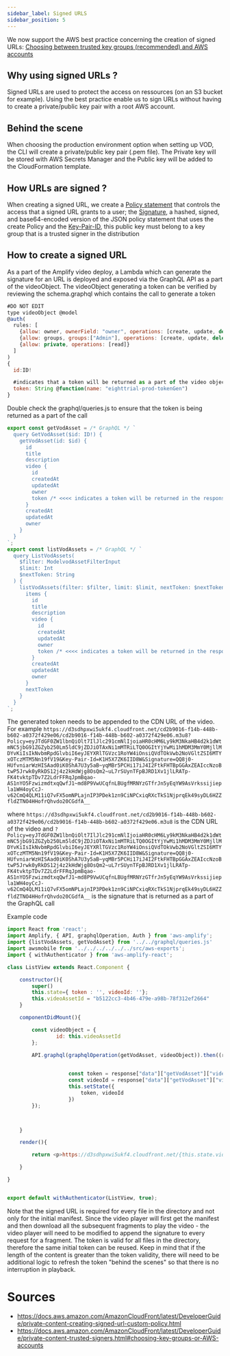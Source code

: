 ```yaml
---
sidebar_label: Signed URLS
sidebar_position: 5
---
```


We now support the AWS best practice concerning the creation of signed URLs:
[Choosing between trusted key groups (recommended) and AWS accounts](https://docs.aws.amazon.com/AmazonCloudFront/latest/DeveloperGuide/private-content-trusted-signers.html#choosing-key-groups-or-AWS-accounts)

## Why using signed URLs ?

Signed URLs are used to protect the access on ressources (on an S3 bucket for example). Using the best practice enable us to sign URLs without having to create a private/public key pair with a root AWS account.

## Behind the scene

When choosing the production environment option when setting up VOD, the CLI will create a private/public key pair (.pem file). The Private key will be stored with AWS Secrets Manager and the Public key will be added to the CloudFormation template.


## How URLs are signed ?

When creating a signed URL, we create a [Policy statement](https://docs.aws.amazon.com/AmazonCloudFront/latest/DeveloperGuide/private-content-creating-signed-url-custom-policy.html#private-content-custom-policy-statement) that controls the access that a signed URL grants to a user; the [Signature](https://docs.aws.amazon.com/AmazonCloudFront/latest/DeveloperGuide/private-content-creating-signed-url-custom-policy.html#private-content-custom-policy-creating-signature), a hashed, signed, and base64-encoded version of the JSON policy statement that uses the create Policy and the [Key-Pair-ID](https://docs.aws.amazon.com/AmazonCloudFront/latest/DeveloperGuide/private-content-trusted-signers.html), this public key must belong to a key group that is a trusted signer in the distribution


## How to create a signed URL 

As a part of the Amplify video deploy, a Lambda which can generate the signature for an URL is deployed and exposed via the GraphQL API as a part of the videoObject. The videoObject generating a token can be verified by reviewing the schema.graphql which contains the call to generate a token 

```javascript
#DO NOT EDIT
type videoObject @model
@auth(
  rules: [
    {allow: owner, ownerField: "owner", operations: [create, update, delete, read] },
    {allow: groups, groups:["Admin"], operations: [create, update, delete, read]},
    {allow: private, operations: [read]}
  ]
)
{
  id:ID!

  #indicates that a token will be returned as a part of the video object
  token: String @function(name: "eighttrial-prod-tokenGen")
}

```

Double check the graphql/queries.js to ensure that the token is being returned as a part of the call 

```javascript
export const getVodAsset = /* GraphQL */ `
  query GetVodAsset($id: ID!) {
    getVodAsset(id: $id) {
      id
      title
      description
      video {
        id
        createdAt
        updatedAt
        owner
        token /* <<<< indicates a token will be returned in the response >>>>*/
      }
      createdAt
      updatedAt
      owner
    }
  }
`;
export const listVodAssets = /* GraphQL */ `
  query ListVodAssets(
    $filter: ModelvodAssetFilterInput
    $limit: Int
    $nextToken: String
  ) {
    listVodAssets(filter: $filter, limit: $limit, nextToken: $nextToken) {
      items {
        id
        title
        description
        video {
          id
          createdAt
          updatedAt
          owner
          token /* <<<< indicates a token will be returned in the response >>>>*/
        }
        createdAt
        updatedAt
        owner
      }
      nextToken
    }
  }
`;

```

The generated token needs to be appended to the CDN URL of the video. For example `https://d3sdhpxwi5ukf4.cloudfront.net/cd2b9016-f14b-448b-b602-a0372f429e06/cd2b9016-f14b-448b-b602-a0372f429e06.m3u8?Policy=eyJTdGF0ZW1lbnQiOlt7IlJlc291cmNlIjoiaHR0cHM6Ly9kM3NkaHB4d2k1dWtmNC5jbG91ZGZyb250Lm5ldC9jZDJiOTAxNi1mMTRiLTQ0OGItYjYwMi1hMDM3MmY0MjllMDYvKiIsIkNvbmRpdGlvbiI6eyJEYXRlTGVzc1RoYW4iOnsiQVdTOkVwb2NoVGltZSI6MTYxOTczMTM5Nn19fV19&Key-Pair-Id=K1H5X7ZK6IID8W&Signature=QQ8j0-HUfvniarWzHISAad0iK0ShA7U3y5aB~yqMBr5PCHi17iJ4I2FtkFHTBpGGAxZEAIccNzoBtwP5Jrwk0yRkDS12j4z2kHdWjg8OsQm2~uL7rSUynTFpBJRD1Xv1jlLRATp-FK4tvktpTDv7Z2LdrFFRqJpmBqao-AS1nYO5FzwizmdtxqQwfJ1~md8P9VwUCqfnLBUgfMRNYzGTfrJn5yEqYW9AsVrkssijiepla1WH4oyCcJ-v62CmQ4QLM11iQ7vFX5omNPLajnIP3PDek1zn9CiNPCxiqRXcTkS1NjprqEk49syDL6HZZfldZTNO4HHofrQhvdo20CGdfA__`

where `https://d3sdhpxwi5ukf4.cloudfront.net/cd2b9016-f14b-448b-b602-a0372f429e06/cd2b9016-f14b-448b-b602-a0372f429e06.m3u8` is the CDN URL of the video and `?Policy=eyJTdGF0ZW1lbnQiOlt7IlJlc291cmNlIjoiaHR0cHM6Ly9kM3NkaHB4d2k1dWtmNC5jbG91ZGZyb250Lm5ldC9jZDJiOTAxNi1mMTRiLTQ0OGItYjYwMi1hMDM3MmY0MjllMDYvKiIsIkNvbmRpdGlvbiI6eyJEYXRlTGVzc1RoYW4iOnsiQVdTOkVwb2NoVGltZSI6MTYxOTczMTM5Nn19fV19&Key-Pair-Id=K1H5X7ZK6IID8W&Signature=QQ8j0-HUfvniarWzHISAad0iK0ShA7U3y5aB~yqMBr5PCHi17iJ4I2FtkFHTBpGGAxZEAIccNzoBtwP5Jrwk0yRkDS12j4z2kHdWjg8OsQm2~uL7rSUynTFpBJRD1Xv1jlLRATp-FK4tvktpTDv7Z2LdrFFRqJpmBqao-AS1nYO5FzwizmdtxqQwfJ1~md8P9VwUCqfnLBUgfMRNYzGTfrJn5yEqYW9AsVrkssijiepla1WH4oyCcJ-v62CmQ4QLM11iQ7vFX5omNPLajnIP3PDek1zn9CiNPCxiqRXcTkS1NjprqEk49syDL6HZZfldZTNO4HHofrQhvdo20CGdfA__` is the signature that is returned as a part of the GraphQL call 

Example code
```javascript
import React from 'react';
import Amplify, { API, graphqlOperation, Auth } from 'aws-amplify';
import {listVodAssets, getVodAsset} from '../../graphql/queries.js'
import awsmobile from '../../../../../../src/aws-exports';
import { withAuthenticator } from 'aws-amplify-react';

class ListView extends React.Component {

	constructor(){
		super()
		this.state={ token : '', videoId: ''};
		this.videoAssetId = "b5122cc3-4b46-479e-a98b-78f312ef2664"
	}

	componentDidMount(){

		const videoObject = {
     	        id: this.videoAssetId
     	};

		API.graphql(graphqlOperation(getVodAsset, videoObject)).then((response, error) => {
					

					const token = response["data"]["getVodAsset"]["video"]["token"]
					const videoId = response["data"]["getVodAsset"]["video"]["id"]
					this.setState({
						token, videoId
					})
		});



	}

	render(){

		return <p>https://d3sdhpxwi5ukf4.cloudfront.net/{this.state.videoId}/{this.state.videoId}.m3u8{ this.state.token } </p>

	}

}


export default withAuthenticator(ListView, true);

```

Note that the signed URL is required for every file in the directory and not only for the initial manifest. Since the video player will first get the manifest and then download all the subsequent fragments to play the video - the video player will need to be modified to append the signature to every request for a fragment. The token is valid for all files in the directory, therefore the same initial token can be reused. Keep in mind that if the length of the content is greater than the token validity, there will need to be additional logic to refresh the token "behind the scenes" so that there is no interruption in playback. 


# Sources

- https://docs.aws.amazon.com/AmazonCloudFront/latest/DeveloperGuide/private-content-creating-signed-url-custom-policy.html
- https://docs.aws.amazon.com/AmazonCloudFront/latest/DeveloperGuide/private-content-trusted-signers.html#choosing-key-groups-or-AWS-accounts
